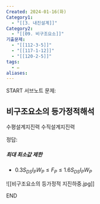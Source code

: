 ```yaml
---
Created: 2024-01-16(화)
Category1:
  - "[[3. 내진설계]]"
Category2:
  - "[[09. 비구조요소]]"
기출문제:
  - "[[112-3-5]]"
  - "[[117-1-12]]"
  - "[[120-2-5]]"
tags:
  - ✏️
aliases:
---
```

START
서브노트
문제:  
## 비구조요소의 등가정적해석
수평설계지진력
수직설계지진력


정답: 

##### 최대 최소값 제한
- $0.3S_{DS}I_PW_P \leq F_P \leq 1.6S_{DS}I_PW_P$

![[비구조요소의 등가정적 지진하중.jpg]]
<!--ID: 1688802231363-->
END